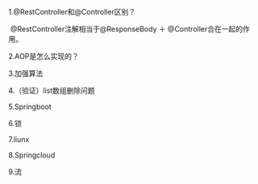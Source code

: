 1.@RestController和@Controller区别？

​	@RestController注解相当于@ResponseBody ＋ @Controller合在一起的作用。

2.AOP是怎么实现的？



3.加强算法



4.（验证）list数组删除问题

5.Springboot

6.锁

7.liunx

8.Springcloud

9.流
